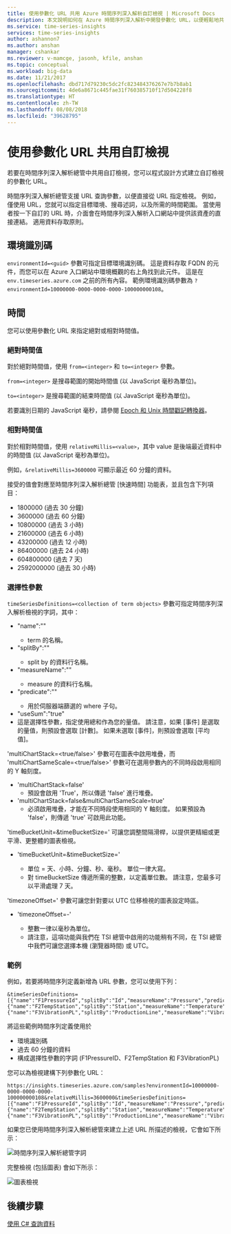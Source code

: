 ```yaml
---
title: 使用參數化 URL 共用 Azure 時間序列深入解析自訂檢視 | Microsoft Docs
description: 本文說明如何在 Azure 時間序列深入解析中開發參數化 URL，以便輕鬆地共用客戶檢視。
ms.service: time-series-insights
services: time-series-insights
author: ashannon7
ms.author: anshan
manager: cshankar
ms.reviewer: v-mamcge, jasonh, kfile, anshan
ms.topic: conceptual
ms.workload: big-data
ms.date: 11/21/2017
ms.openlocfilehash: dbd717d79230c5dc2fc823484376267e7b7b8ab1
ms.sourcegitcommit: 4de6a8671c445fae31f760385710f17d504228f8
ms.translationtype: HT
ms.contentlocale: zh-TW
ms.lasthandoff: 08/08/2018
ms.locfileid: "39628795"
---
```

# <a name="share-a-custom-view-using-a-parameterized-url"></a>使用參數化 URL 共用自訂檢視

若要在時間序列深入解析總管中共用自訂檢視，您可以程式設計方式建立自訂檢視的參數化 URL。

時間序列深入解析總管支援 URL 查詢參數，以便直接從 URL 指定檢視。  例如，僅使用 URL，您就可以指定目標環境、搜尋述詞，以及所需的時間範圍。 當使用者按一下自訂的 URL 時，介面會在時間序列深入解析入口網站中提供該資產的直接連結。  適用資料存取原則。 

## <a name="environment-id"></a>環境識別碼

`environmentId=<guid>` 參數可指定目標環境識別碼。  這是資料存取 FQDN 的元件，而您可以在 Azure 入口網站中環境概觀的右上角找到此元件。  這是在 `env.timeseries.azure.com` 之前的所有內容。 範例環境識別碼參數為 `?environmentId=10000000-0000-0000-0000-100000000108`。

## <a name="time"></a>時間

您可以使用參數化 URL 來指定絕對或相對時間值。

### <a name="absolute-time-values"></a>絕對時間值

對於絕對時間值，使用 `from=<integer>` 和 `to=<integer>` 參數。 

`from=<integer>` 是搜尋範圍的開始時間值 (以 JavaScript 毫秒為單位)。

`to=<integer>` 是搜尋範圍的結束時間值 (以 JavaScript 毫秒為單位)。 

若要識別日期的 JavaScript 毫秒，請參閱 [Epoch 和 Unix 時間戳記轉換器](https://www.freeformatter.com/epoch-timestamp-to-date-converter.html)。

### <a name="relative-time-values"></a>相對時間值

對於相對時間值，使用 `relativeMillis=<value>`，其中 value 是後端最近資料中的時間值 (以 JavaScript 毫秒為單位)。

例如，`&relativeMillis=3600000` 可顯示最近 60 分鐘的資料。

接受的值會對應至時間序列深入解析總管 [快速時間] 功能表，並且包含下列項目：

- 1800000 (過去 30 分鐘)
- 3600000 (過去 60 分鐘)
- 10800000 (過去 3 小時)
- 21600000 (過去 6 小時)
- 43200000 (過去 12 小時)
- 86400000 (過去 24 小時)
- 604800000 (過去 7 天)
- 2592000000 (過去 30 小時)

### <a name="optional-parameters"></a>選擇性參數

`timeSeriesDefinitions=<collection of term objects>` 參數可指定時間序列深入解析檢視的字詞，其中：

- "name":"<string>"
  - term 的名稱。
- "splitBy":"<string>"
  - split by 的資料行名稱。
- "measureName":"<string>"
  - measure 的資料行名稱。
- "predicate":"<string>"
  - 用於伺服器端篩選的 where 子句。
-  "useSum":"true"
  - 這是選擇性參數，指定使用總和作為您的量值。  請注意，如果 [事件] 是選取的量值，則預設會選取 [計數]。  如果未選取 [事件]，則預設會選取 [平均值]。  

'multiChartStack=<true/false>' 參數可在圖表中啟用堆疊，而 'multiChartSameScale=<true/false>' 參數可在選用參數內的不同時段啟用相同的 Y 軸刻度。  

- 'multiChartStack=false'
  - 預設會啟用 'True'，所以傳遞 'false' 進行堆疊。
- 'multiChartStack=false&multiChartSameScale=true' 
  - 必須啟用堆疊，才能在不同時段使用相同的 Y 軸刻度。  如果預設為 'false'，則傳遞 'true' 可啟用此功能。  
  
'timeBucketUnit=<Unit>&timeBucketSize=<integer>' 可讓您調整間隔滑桿，以提供更精細或更平滑、更整體的圖表檢視。  
- 'timeBucketUnit=<Unit>&timeBucketSize=<integer>'
  - 單位 = 天、小時、分鐘、秒、毫秒。  單位一律大寫。
  - 對 timeBucketSize 傳遞所需的整數，以定義單位數。  請注意，您最多可以平滑處理 7 天。  
  
'timezoneOffset=<integer>' 參數可讓您針對要以 UTC 位移檢視的圖表設定時區。  
  - 'timezoneOffset=-<integer>'
    - 整數一律以毫秒為單位。  
    - 請注意，這項功能與我們在 TSI 總管中啟用的功能稍有不同，在 TSI 總管中我們可讓您選擇本機 (瀏覽器時間) 或 UTC。  
 
### <a name="examples"></a>範例

例如，若要將時間序列定義新增為 URL 參數，您可以使用下列：

```https
&timeSeriesDefinitions=[{"name":"F1PressureId","splitBy":"Id","measureName":"Pressure","predicate":"'Factory1'"},{"name":"F2TempStation","splitBy":"Station","measureName":"Temperature","predicate":"'Factory2'"},
{"name":"F3VibrationPL","splitBy":"ProductionLine","measureName":"Vibration","predicate":"'Factory3'"}]
```

將這些範例時間序列定義使用於 

- 環境識別碼
- 過去 60 分鐘的資料
- 構成選擇性參數的字詞 (F1PressureID、F2TempStation 和 F3VibrationPL)
 
您可以為檢視建構下列參數化 URL：

```https
https://insights.timeseries.azure.com/samples?environmentId=10000000-0000-0000-0000-100000000108&relativeMillis=3600000&timeSeriesDefinitions=[{"name":"F1PressureId","splitBy":"Id","measureName":"Pressure","predicate":"'Factory1'"},{"name":"F2TempStation","splitBy":"Station","measureName":"Temperature","predicate":"'Factory2'"},{"name":"F3VibrationPL","splitBy":"ProductionLine","measureName":"Vibration","predicate":"'Factory3'"}]
```

如果您已使用時間序列深入解析總管來建立上述 URL 所描述的檢視，它會如下所示：

![時間序列深入解析總管字詞](media/parameterized-url/url1.png)

完整檢視 (包括圖表) 會如下所示：

![圖表檢視](media/parameterized-url/url2.png)

## <a name="next-steps"></a>後續步驟
[使用 C# 查詢資料](time-series-insights-query-data-csharp.md)
